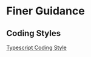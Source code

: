 # Finer Guidance
## Coding Styles

[ts-coding-style]: typescript-coding-style.md "Typescript Coding Style"
[Typescript Coding Style][ts-coding-style]
